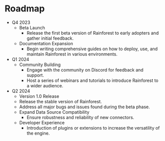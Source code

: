 # Roadmap
* Q4 2023
  * Beta Launch
    * Release the first beta version of Rainforest to early adopters and gather initial feedback.
  * Documentation Expansion
    *  Begin writing comprehensive guides on how to deploy, use, and maintain Rainforest in various environments.
* Q1 2024
  * Community Building
    * Engage with the community on Discord for feedback and support.
    * Host a series of webinars and tutorials to introduce Rainforest to a wider audience.
* Q2 2024
  *  Version 1.0 Release
    * Release the stable version of Rainforest.
    * Address all major bugs and issues found during the beta phase.
  * Expand Data Source Compatibility
    * Ensure robustness and reliability of new connectors.
  * Developer Experience
    * Introduction of plugins or extensions to increase the versatility of the engine. 
